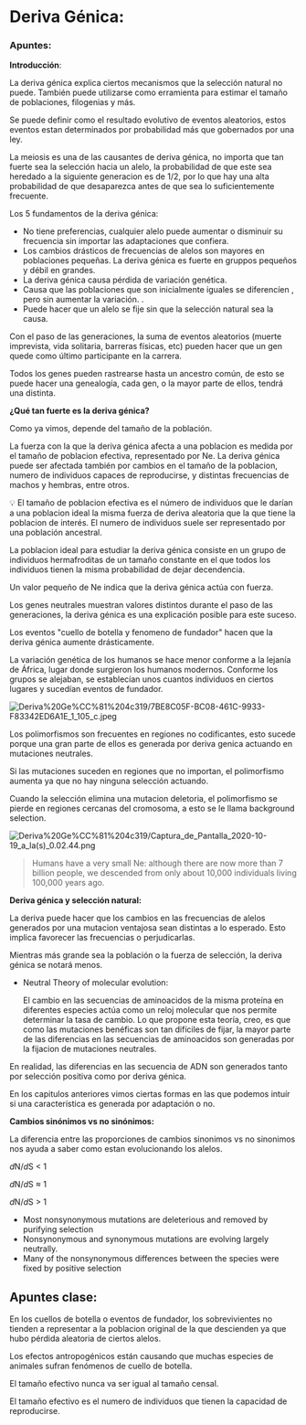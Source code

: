 # Deriva Génica:

### Apuntes:

**Introducción**:

La deriva génica explica ciertos mecanismos que la selección natural no puede. También puede utilizarse como erramienta para estimar el tamaño de poblaciones, filogenias y más.

Se puede definir como el resultado evolutivo de eventos aleatorios, estos eventos estan determinados por probabilidad más que gobernados por una ley.

La meiosis es una de las causantes de deriva génica, no importa que tan fuerte sea la selección hacia un alelo, la probabilidad de que este sea heredado a la siguiente generacion es de 1/2, por lo que  hay una alta probabilidad de que desaparezca antes de que sea lo suficientemente frecuente.

Los 5 fundamentos de la deriva génica:

- No tiene preferencias, cualquier alelo puede aumentar o disminuir su frecuencia sin importar las adaptaciones que confiera.
- Los cambios drásticos de frecuencias de alelos son mayores en poblaciones pequeñas. La deriva génica es fuerte en gruppos pequeños  y débil en grandes.
- La deriva génica causa pérdida de variación genética.
- Causa que las poblaciones que son inicialmente iguales se diferencíen , pero sin aumentar la variación. .
- Puede hacer que un alelo se fije sin que la selección natural sea la causa.

Con el paso de las generaciones, la suma de eventos aleatorios (muerte imprevista, vida solitaria, barreras físicas, etc) pueden hacer que un gen quede como último participante en la carrera. 

Todos los genes pueden rastrearse hasta un ancestro común, de esto se puede hacer una genealogía, cada gen, o la mayor parte de ellos, tendrá una distinta.

**¿Qué tan fuerte es la deriva génica?**

Como ya vimos, depende del tamaño de la población.

La fuerza con la que la deriva génica afecta a una poblacion es medida por el tamaño de poblacion efectiva, representado por Ne. La deriva génica puede ser afectada también por cambios en el tamaño de la poblacion, numero de individuos capaces de reproducirse, y distintas frecuencias de machos y hembras, entre otros.

<aside>
💡 El tamaño de poblacion efectiva es el número de individuos que le darían a una poblacion ideal la misma fuerza de deriva aleatoria que la que tiene la poblacion de interés. El numero de individuos suele ser representado por una población ancestral.

</aside>

La poblacion ideal para estudiar la deriva génica consiste en un grupo de individuos hermafroditas de un tamaño constante en el que todos los individuos tienen la misma probabilidad de dejar decendencia.

Un valor pequeño de Ne indica que la deriva génica actúa con fuerza.

Los genes neutrales muestran valores distintos durante el paso de las generaciones, la deriva génica es una explicación posible para este suceso.

Los eventos "cuello de botella y fenomeno de fundador" hacen que la deriva génica aumente drásticamente. 

La variación genética de los humanos se hace menor conforme a la lejanía de África, lugar donde surgieron los humanos modernos. Conforme los grupos se alejaban, se establecían unos cuantos individuos en ciertos lugares  y sucedían eventos de fundador. 

![Deriva%20Ge%CC%81%204c319/7BE8C05F-BC08-461C-9933-F83342ED6A1E_1_105_c.jpeg](Deriva%20Ge%CC%81%204c319/7BE8C05F-BC08-461C-9933-F83342ED6A1E_1_105_c.jpeg)

Los polimorfismos son frecuentes en regiones no codificantes, esto sucede porque una gran parte de ellos es generada por deriva genica actuando en mutaciones neutrales. 

Si las mutaciones suceden en regiones que no importan, el polimorfismo aumenta ya que no hay ninguna selección actuando. 

Cuando la selección elimina una mutacion deletoria, el polimorfismo se pierde en regiones cercanas del cromosoma,  a esto se le llama background selection.

![Deriva%20Ge%CC%81%204c319/Captura_de_Pantalla_2020-10-19_a_la(s)_0.02.44.png](Deriva%20Ge%CC%81%204c319/Captura_de_Pantalla_2020-10-19_a_la(s)_0.02.44.png)

> Humans have a very small Ne: although there are now more than 7 billion people, we descended from only about 10,000 individuals living 100,000 years ago.
> 

**Deriva génica y selección natural:**

La deriva puede hacer que los cambios en las frecuencias de alelos generados por una mutacion ventajosa sean distintas a lo esperado.  Esto implica favorecer las frecuencias o perjudicarlas. 

Mientras más grande sea la población o la fuerza de selección, la deriva génica se notará menos.

- Neutral Theory of molecular evolution:
    
    El cambio en las secuencias de aminoacidos de la misma proteína en diferentes especies actúa como un reloj molecular que nos permite determinar la tasa de cambio. Lo que propone esta teoría, creo, es que como las mutaciones benéficas son tan difíciles de fijar, la mayor parte de las diferencias en las secuencias de aminoacidos son generadas por la fijacion de mutaciones neutrales. 
    

En realidad, las diferencias en las secuencia de ADN son generados tanto por selección positiva como por deriva génica. 

En los capitulos anteriores vimos ciertas formas en las que podemos intuír si una característica es generada por adaptación o no. 

**Cambios sinónimos vs no sinónimos:**

La diferencia entre las proporciones de cambios sinonimos vs no sinonimos nos ayuda a saber como estan evolucionando los alelos.

*d*N/*d*S < 1

*d*N/*d*S ≈ 1

*d*N/*d*S > 1

- Most nonsynonymous mutations are deleterious and
removed by purifying selection
- Nonsynonymous and synonymous mutations are evolving largely neutrally.
- Many of the nonsynonymous differences between the species were fixed by positive selection

## Apuntes clase:

En los cuellos de botella o eventos de fundador, los sobrevivientes no tienden a representar a la poblacion original de la que descienden ya que hubo pérdida aleatoria de ciertos alelos. 

Los efectos antropogénicos están causando que muchas especies de animales sufran fenómenos de cuello de botella. 

El tamaño efectivo nunca va ser igual al tamaño censal.

El tamaño efectivo es el numero de individuos que tienen la capacidad de reproducirse.